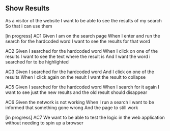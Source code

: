 ## Show Results

As a visitor of the website
I want to be able to see the results of my search
So that i can use them

[in progress]
AC1
Given I am on the search page
When I enter and run the search for the hardcoded word
I want to see the results for that word

AC2
Given I searched for the hardcoded word
When I click on one of the results
I want to see the text where the result is
And I want the word i searched for to be highlighted

AC3
Given I searched for the hardcoded word
And I click on one of the results
When I click again on the result
I want the result to collapse


AC5
Given I searched for the hardcoded word
When I search for it again
I want to see just the new results and the old result should disappear

AC6
Given the network is not working
When I run a search
I want to be informed that something gone wrong
And the page to still work

[in progress]
AC7
We want to be able to test the logic in the web application without needing to spin up a browser